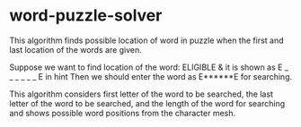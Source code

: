 # word-puzzle-solver
This algorithm finds possible location of word in puzzle when the first and last location of the words are given.

Suppose we want to find location of the word: ELIGIBLE & it is shown as E _ _ _ _ _ _ E in hint
Then we should enter the word as E******E for searching.

This algorithm considers first letter of the word to be searched, the last letter of the word to be searched, and the length of the word for searching and shows possible word positions from the character mesh.
